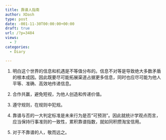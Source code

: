 ```yaml
---
title: 靠谱人指南
author: XDash
type: post
date: -001-11-30T00:00:00+00:00
draft: true
url: /?p=3484
views:
  - 7
categories:
  - Diary

---
```

1. 明白这个世界的信息和机遇是不等值分布的。信息不对等是导致绝大多数矛盾的根本成因。因此既要尽可能拓展渠道占据更多信息，同时也应尽可能为他人平等、准确、高效地传递信息。

2. 合作共赢，避免短视，为他人创造和传递价值。

3. 遵守规则，在规则中犯规。

4. 靠谱与否的一大判定标准是未来行为是否“可预测”。因此就统计学观点而言，应当保持行事准则的一致性，累积靠谱指数，就如同积攒淘宝信用。

5. 对于不靠谱的人，敬而远之。